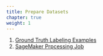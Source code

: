 ```yaml
--- 
title: Prepare Datasets
chapter: true 
weight: 1 
---
```

 1. [Ground Truth Labeling Examples](https://github.com/awslabs/amazon-sagemaker-examples/tree/master/ground_truth_labeling_jobs)
 2. [SageMaker Prpcessing Job](https://github.com/awslabs/amazon-sagemaker-examples/tree/master/sagemaker_processing)
